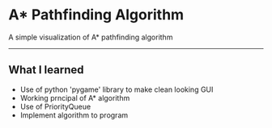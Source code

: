 # A* Pathfinding Algorithm
A simple visualization of A* pathfinding algorithm  

---
## What I learned
* Use of python 'pygame' library to make clean looking GUI
* Working prncipal of A* algorithm
* Use of PriorityQueue 
* Implement algorithm to program
